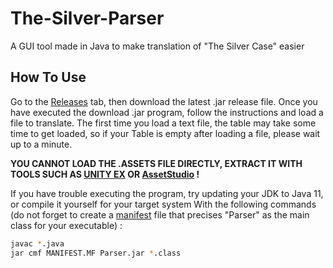 # The-Silver-Parser

A GUI tool made in Java to make translation of "The Silver Case" easier

## How To Use

Go to the [Releases](https://github.com/Sakimotor/The-Silver-Parser/releases) tab, then download the latest .jar release file.
Once you have executed the download .jar program, follow the instructions and load a file to translate. The first time you load a text file, the table may take some time to get loaded, so if your Table is empty after loading a file, please wait up to a minute.

**YOU CANNOT LOAD THE .ASSETS FILE DIRECTLY, EXTRACT IT WITH TOOLS SUCH AS [UNITY EX](https://forum.zoneofgames.ru/topic/36240-unityex/) OR [AssetStudio](https://github.com/Perfare/AssetStudio) !**

If you have trouble executing the program, try updating your JDK to Java 11, or compile it yourself for your target system With the following commands (do not forget to create a [manifest](https://docs.oracle.com/javase/tutorial/deployment/jar/manifestindex.html) file that precises "Parser" as the main class for your executable) :

```bash
javac *.java
jar cmf MANIFEST.MF Parser.jar *.class
```
